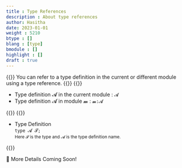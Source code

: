 ```yaml
---
title : Type References
description : About type references
author: Hasitha
date: 2023-01-01
weight : 5210
btype : []
blang : [type]
bmodule : []
highlight : []
draft : true
---
```

{{<md class="summary">}}
You can refer to a type definition in the current or different module using a type reference.
{{</md>}}
{{<md class="syntax">}}

* Type definition 𝓐 in the current module : `𝓐`
* Type definition 𝓐 in module 𝓶 : `𝓶:𝓐`

{{</md>}}
{{<md class="tldr">}}

* Type Definition<br> `type 𝓐 𝓣;`
  <br><small>Here 𝓣 is the type and 𝓐 is the type definition name.</small>

{{</md>}}

<!--more-->

🚧 More Details Coming Soon!
